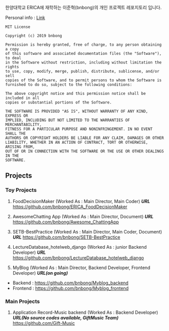 한양대학교 ERICA에 재학하는 이준혁(bnbong)의 개인 프로젝트 레포지토리 입니다.

Personal info : [Link](https://github.com/bnbong/bnbong)

```
MIT License

Copyright (c) 2019 bnbong

Permission is hereby granted, free of charge, to any person obtaining a copy
of this software and associated documentation files (the "Software"), to deal
in the Software without restriction, including without limitation the rights
to use, copy, modify, merge, publish, distribute, sublicense, and/or sell
copies of the Software, and to permit persons to whom the Software is
furnished to do so, subject to the following conditions:

The above copyright notice and this permission notice shall be included in all
copies or substantial portions of the Software.

THE SOFTWARE IS PROVIDED "AS IS", WITHOUT WARRANTY OF ANY KIND, EXPRESS OR
IMPLIED, INCLUDING BUT NOT LIMITED TO THE WARRANTIES OF MERCHANTABILITY,
FITNESS FOR A PARTICULAR PURPOSE AND NONINFRINGEMENT. IN NO EVENT SHALL THE
AUTHORS OR COPYRIGHT HOLDERS BE LIABLE FOR ANY CLAIM, DAMAGES OR OTHER
LIABILITY, WHETHER IN AN ACTION OF CONTRACT, TORT OR OTHERWISE, ARISING FROM,
OUT OF OR IN CONNECTION WITH THE SOFTWARE OR THE USE OR OTHER DEALINGS IN THE
SOFTWARE.
```

Projects
-------------------------------------------------------

### Toy Projects

  1. FoodDecisionMaker (Worked As : Main Director, Main Coder)
  ***URL***  https://github.com/bnbong/ERICA_FoodDecisionMaker
  
  2. AwesomeChatting App (Worked As : Main Director, Document)
  ***URL*** https://github.com/bnbong/Awesome_ChattingApp

  3. SETB-BestPractice (Worked As : Main Director, Main Coder, Document)
  ***URL*** https://github.com/bnbong/SETB-BestPractice

  4. LectureDatabase_hotelweb_django (Worked As : junior Backend Developer)
  ***URL*** https://github.com/bnbong/LectureDatabase_hotelweb_django

  5. MyBlog (Worked As : Main Director, Backend Developer, Frontend Developer)
  ***URL(on going)*** 
   - Backend : https://github.com/bnbong/Myblog_backend
   - Frontend : https://github.com/bnbong/Myblog_frontend
 
### Main Projects

  1. Application Record-Music backend (Worked As : Backend Developer)
  ***URL(No source codes available, GiftMusic Team)*** https://github.com/Gift-Music
